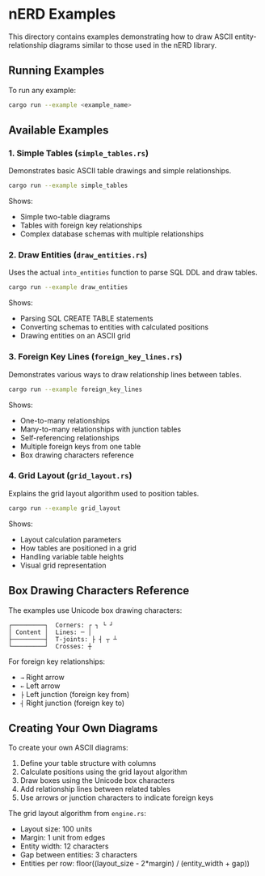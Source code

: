 # nERD Examples

This directory contains examples demonstrating how to draw ASCII entity-relationship diagrams similar to those used in the nERD library.

## Running Examples

To run any example:

```bash
cargo run --example <example_name>
```

## Available Examples

### 1. Simple Tables (`simple_tables.rs`)
Demonstrates basic ASCII table drawings and simple relationships.

```bash
cargo run --example simple_tables
```

Shows:
- Simple two-table diagrams
- Tables with foreign key relationships
- Complex database schemas with multiple relationships

### 2. Draw Entities (`draw_entities.rs`)
Uses the actual `into_entities` function to parse SQL DDL and draw tables.

```bash
cargo run --example draw_entities
```

Shows:
- Parsing SQL CREATE TABLE statements
- Converting schemas to entities with calculated positions
- Drawing entities on an ASCII grid

### 3. Foreign Key Lines (`foreign_key_lines.rs`)
Demonstrates various ways to draw relationship lines between tables.

```bash
cargo run --example foreign_key_lines
```

Shows:
- One-to-many relationships
- Many-to-many relationships with junction tables
- Self-referencing relationships
- Multiple foreign keys from one table
- Box drawing characters reference

### 4. Grid Layout (`grid_layout.rs`)
Explains the grid layout algorithm used to position tables.

```bash
cargo run --example grid_layout
```

Shows:
- Layout calculation parameters
- How tables are positioned in a grid
- Handling variable table heights
- Visual grid representation

## Box Drawing Characters Reference

The examples use Unicode box drawing characters:

```
┌─────────┐  Corners: ┌ ┐ └ ┘
│ Content │  Lines: ─ │
├─────────┤  T-joints: ├ ┤ ┬ ┴
└─────────┘  Crosses: ┼
```

For foreign key relationships:
- `→` Right arrow
- `←` Left arrow
- `├` Left junction (foreign key from)
- `┤` Right junction (foreign key to)

## Creating Your Own Diagrams

To create your own ASCII diagrams:

1. Define your table structure with columns
2. Calculate positions using the grid layout algorithm
3. Draw boxes using the Unicode box characters
4. Add relationship lines between related tables
5. Use arrows or junction characters to indicate foreign keys

The grid layout algorithm from `engine.rs`:
- Layout size: 100 units
- Margin: 1 unit from edges
- Entity width: 12 characters
- Gap between entities: 3 characters
- Entities per row: floor((layout_size - 2*margin) / (entity_width + gap))